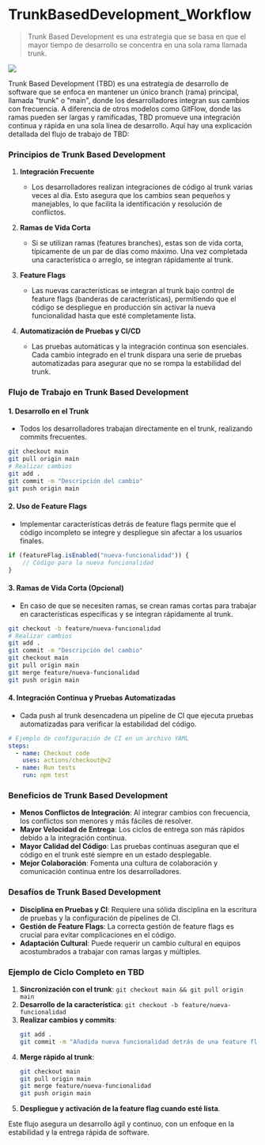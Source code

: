 # TrunkBasedDevelopment_Workflow

> Trunk Based Development es una estrategia que se basa en que el mayor tiempo de desarrollo se concentra en una sola rama llamada trunk.

![](images/TrunkBasedDevelopment.png)

Trunk Based Development (TBD) es una estrategia de desarrollo de software que se enfoca en mantener un único branch (rama) principal, llamada "trunk" o "main", donde los desarrolladores integran sus cambios con frecuencia. A diferencia de otros modelos como GitFlow, donde las ramas pueden ser largas y ramificadas, TBD promueve una integración continua y rápida en una sola línea de desarrollo. Aquí hay una explicación detallada del flujo de trabajo de TBD:

### Principios de Trunk Based Development

1. **Integración Frecuente**
   - Los desarrolladores realizan integraciones de código al trunk varias veces al día. Esto asegura que los cambios sean pequeños y manejables, lo que facilita la identificación y resolución de conflictos.

2. **Ramas de Vida Corta**
   - Si se utilizan ramas (features branches), estas son de vida corta, típicamente de un par de días como máximo. Una vez completada una característica o arreglo, se integran rápidamente al trunk.

3. **Feature Flags**
   - Las nuevas características se integran al trunk bajo control de feature flags (banderas de características), permitiendo que el código se despliegue en producción sin activar la nueva funcionalidad hasta que esté completamente lista.

4. **Automatización de Pruebas y CI/CD**
   - Las pruebas automáticas y la integración continua son esenciales. Cada cambio integrado en el trunk dispara una serie de pruebas automatizadas para asegurar que no se rompa la estabilidad del trunk.

### Flujo de Trabajo en Trunk Based Development

#### 1. **Desarrollo en el Trunk**
   - Todos los desarrolladores trabajan directamente en el trunk, realizando commits frecuentes.

   ```sh
   git checkout main
   git pull origin main
   # Realizar cambios
   git add .
   git commit -m "Descripción del cambio"
   git push origin main
   ```

#### 2. **Uso de Feature Flags**
   - Implementar características detrás de feature flags permite que el código incompleto se integre y despliegue sin afectar a los usuarios finales.

   ```javascript
   if (featureFlag.isEnabled("nueva-funcionalidad")) {
       // Código para la nueva funcionalidad
   }
   ```

#### 3. **Ramas de Vida Corta (Opcional)**
   - En caso de que se necesiten ramas, se crean ramas cortas para trabajar en características específicas y se integran rápidamente al trunk.

   ```sh
   git checkout -b feature/nueva-funcionalidad
   # Realizar cambios
   git add .
   git commit -m "Descripción del cambio"
   git checkout main
   git pull origin main
   git merge feature/nueva-funcionalidad
   git push origin main
   ```

#### 4. **Integración Continua y Pruebas Automatizadas**
   - Cada push al trunk desencadena un pipeline de CI que ejecuta pruebas automatizadas para verificar la estabilidad del código.

   ```yaml
   # Ejemplo de configuración de CI en un archivo YAML
   steps:
     - name: Checkout code
       uses: actions/checkout@v2
     - name: Run tests
       run: npm test
   ```

### Beneficios de Trunk Based Development

- **Menos Conflictos de Integración**: Al integrar cambios con frecuencia, los conflictos son menores y más fáciles de resolver.
- **Mayor Velocidad de Entrega**: Los ciclos de entrega son más rápidos debido a la integración continua.
- **Mayor Calidad del Código**: Las pruebas continuas aseguran que el código en el trunk esté siempre en un estado desplegable.
- **Mejor Colaboración**: Fomenta una cultura de colaboración y comunicación continua entre los desarrolladores.

### Desafíos de Trunk Based Development

- **Disciplina en Pruebas y CI**: Requiere una sólida disciplina en la escritura de pruebas y la configuración de pipelines de CI.
- **Gestión de Feature Flags**: La correcta gestión de feature flags es crucial para evitar complicaciones en el código.
- **Adaptación Cultural**: Puede requerir un cambio cultural en equipos acostumbrados a trabajar con ramas largas y múltiples.

### Ejemplo de Ciclo Completo en TBD

1. **Sincronización con el trunk**: `git checkout main && git pull origin main`
2. **Desarrollo de la característica**: `git checkout -b feature/nueva-funcionalidad`
3. **Realizar cambios y commits**:
   ```sh
   git add .
   git commit -m "Añadida nueva funcionalidad detrás de una feature flag"
   ```
4. **Merge rápido al trunk**:
   ```sh
   git checkout main
   git pull origin main
   git merge feature/nueva-funcionalidad
   git push origin main
   ```
5. **Despliegue y activación de la feature flag cuando esté lista**.

Este flujo asegura un desarrollo ágil y continuo, con un enfoque en la estabilidad y la entrega rápida de software.
